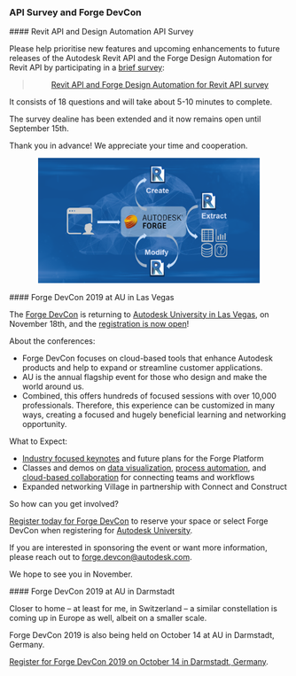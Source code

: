 <head>
<meta http-equiv="Content-Type" content="text/html; charset=utf-8">
<link rel="stylesheet" type="text/css" href="bc.css">
<script src="https://cdn.rawgit.com/google/code-prettify/master/loader/run_prettify.js" type="text/javascript"></script>
</head>

<!---


twitter:

 in the #RevitAPI @AutodeskForge @AutodeskRevit #bim #DynamoBim #ForgeDevCon 

&ndash; 
...


linkedin:


#bim #DynamoBim #ForgeDevCon #Revit #API #IFC #SDK #AI #VisualStudio #Autodesk #AEC #adsk

the [Revit API discussion forum](http://forums.autodesk.com/t5/revit-api-forum/bd-p/160) thread

<p style="font-size: 80%; font-style:italic"></p>

-->

### API Survey and Forge DevCon



####<a name="2"></a> Revit API and Design Automation API Survey

Please help prioritise new features and upcoming enhancements to future releases of the Autodesk Revit API and the Forge Design Automation for Revit API by participating in
a [brief survey](https://autodeskfeedback.az1.qualtrics.com/jfe/form/SV_0fFVmiYvIuqDAJT):

<blockquote>
<center>
<a href="https://autodeskfeedback.az1.qualtrics.com/jfe/form/SV_0fFVmiYvIuqDAJT">Revit API and Forge Design Automation for Revit API survey</a>
</center>
</blockquote>

It consists of 18 questions and will take about 5-10 minutes to complete.

The survey dealine has been extended and it now remains open until September 15th.

Thank you in advance! We appreciate your time and cooperation.

<center>
<img src="img/da4r.png" alt="Forge Design Automation for Revit API" width="400">
</center>


####<a name="3"></a> Forge DevCon 2019 at AU in Las Vegas

The [Forge DevCon](https://forge.autodesk.com/devcon-2019) is returning
to [Autodesk University in Las Vegas](https://www.autodesk.com/autodesk-university/conference/las-vegas/overview),
on November 18th, and
the [registration is now open](https://forge.autodesk.com/devcon-2019)!
 
About the conferences:​

- Forge DevCon focuses on cloud-based tools that enhance Autodesk products and help to expand or streamline customer applications.  ​
- AU is the annual flagship event for those who design and make the world around us.​
- Combined, this offers hundreds of focused sessions with over 10,000 professionals. Therefore, this experience can be customized in many ways, creating a focused and hugely beneficial learning and networking opportunity.​
 
What to Expect:​

- [Industry focused keynotes](https://autodeskuniversity.smarteventscloud.com/connect/sessionDetail.ww?SESSION_ID=332182) and
future plans for the Forge Platform​
- Classes and demos
on [data visualization](https://autodeskuniversity.smarteventscloud.com/connect/search.ww?pass=forgeDevCon#loadSearch-searchPhrase=&searchType=session&tc=0&sortBy=dayTime&i(77460)=720719&i(72466)=697601&p=),
[process automation](https://autodeskuniversity.smarteventscloud.com/connect/search.ww?pass=forgeDevCon#loadSearch-searchPhrase=&searchType=session&tc=0&sortBy=dayTime&i(77460)=720719&i(72466)=697582&p=),
and [cloud-based collaboration](https://autodeskuniversity.smarteventscloud.com/connect/search.ww?pass=forgeDevCon#loadSearch-searchPhrase=&searchType=session&tc=0&sortBy=dayTime&i(77460)=720719&i(72466)=697573&p=) for connecting teams and workflows​
- Expanded networking Village in partnership with Connect and Construct​
 
So how can you get involved?​

[Register today for Forge DevCon](https://autodeskuniversity.smarteventscloud.com/portal/registration.ww?pass=forgeDevCon) to
reserve your space or select Forge DevCon when registering
for [Autodesk University](https://www.autodesk.com/autodesk-university/conference/las-vegas/overview?pass=forgeDevCon?utm_campaign=DevCon&utm_medium=Presentation&utm_source=SalesAsset&utm_content=Ent&utm_term=Forge)​.

If you are interested in sponsoring the event or want more information, please reach out to [forge.devcon@autodesk.com​](mailto:forge.devcon@autodesk.com).
 
We hope to see you in November.

 
####<a name="4"></a> Forge DevCon 2019 at AU in Darmstadt

Closer to home &ndash; at least for me, in Switzerland &ndash; a similar constellation is coming up in Europe as well, albeit on a smaller scale.

Forge DevCon 2019 is also being held on October 14 at AU in Darmstadt, Germany.

[Register for Forge DevCon 2019 on October 14 in Darmstadt, Germany](https://www.rayseven.com/r7/runtime/autodesk/devcon2019/registration.visitor.php).

